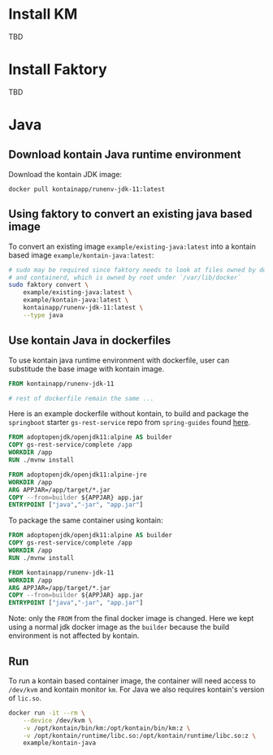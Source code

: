 # Install KM

TBD

# Install Faktory

TBD

# Java

## Download kontain Java runtime environment
Download the kontain JDK image:
```
docker pull kontainapp/runenv-jdk-11:latest
```

## Using faktory to convert an existing java based image

To convert an existing image `example/existing-java:latest` into a kontain
based image `example/kontain-java:latest`:
```bash
# sudo may be required since faktory needs to look at files owned by dockerd
# and containerd, which is owned by root under `/var/lib/docker`
sudo faktory convert \
    example/existing-java:latest \
    example/kontain-java:latest \
    kontainapp/runenv-jdk-11:latest \
    --type java
```

## Use kontain Java in dockerfiles

To use kontain java runtime environment with dockerfile, user can substitude
the base image with kontain image.
```dockerfile
FROM kontainapp/runenv-jdk-11

# rest of dockerfile remain the same ...
```

Here is an example dockerfile without kontain, to build and package the
`springboot` starter `gs-rest-service` repo from `spring-guides` found
[here](https://github.com/spring-guides/gs-rest-service.git). 
```dockerfile
FROM adoptopenjdk/openjdk11:alpine AS builder
COPY gs-rest-service/complete /app
WORKDIR /app
RUN ./mvnw install

FROM adoptopenjdk/openjdk11:alpine-jre
WORKDIR /app
ARG APPJAR=/app/target/*.jar
COPY --from=builder ${APPJAR} app.jar
ENTRYPOINT ["java","-jar", "app.jar"]
```

To package the same container using kontain:
```dockerfile
FROM adoptopenjdk/openjdk11:alpine AS builder
COPY gs-rest-service/complete /app
WORKDIR /app
RUN ./mvnw install

FROM kontainapp/runenv-jdk-11
WORKDIR /app
ARG APPJAR=/app/target/*.jar
COPY --from=builder ${APPJAR} app.jar
ENTRYPOINT ["java","-jar", "app.jar"]
``` 
Note: only the `FROM` from the final docker image is changed. Here we kept
using a normal jdk docker image as the `builder` because the build
environment is not affected by kontain.

## Run

To run a kontain based container image, the container will need access to
`/dev/kvm` and kontain monitor `km`. For Java we also requires kontain's
version of `lic.so`.

```bash
docker run -it --rm \
    --device /dev/kvm \
    -v /opt/kontain/bin/km:/opt/kontain/bin/km:z \
    -v /opt/kontain/runtime/libc.so:/opt/kontain/runtime/libc.so:z \
    example/kontain-java
```
